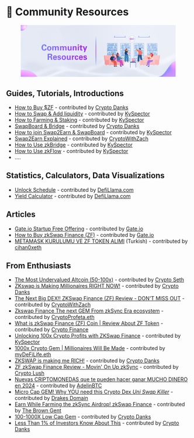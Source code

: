 # 💪 Community Resources

<figure><img src="../.gitbook/assets/community resources.jpg" alt=""><figcaption></figcaption></figure>

## Guides, Tutorials, Introductions

* [How to Buy $ZF](https://www.youtube.com/watch?v=ieXwXEwiMFY) - contributed by [Crypto Danks](https://twitter.com/CryptoDanksX)
* [How to Swap & Add liquidity](https://www.youtube.com/watch?v=ggrnMBdNfJo) - contributed by [KySpector](https://twitter.com/ThtGuyKy)
* [How to Farming & Staking](https://www.youtube.com/watch?v=lTm30DVXwec) - contributed by [KySpector](https://twitter.com/ThtGuyKy)
* [SwapBoard & Bridge](https://www.youtube.com/watch?v=nJ-s4RFfwmc) - contributed by [Crypto Danks](https://twitter.com/CryptoDanksX)
* [How to join Swap2Earn & SwapBoard](https://www.youtube.com/watch?v=4H7Y3oe\_riM) - contributed by [KySpector](https://twitter.com/ThtGuyKy)
* [Swap2Earn Explained](https://www.youtube.com/watch?v=8mpOfk1291I)  - contributed by [CryptoWithZach](https://twitter.com/cryptowithzach)
* [How to Use zkBridge](https://www.youtube.com/watch?v=u6kpCe1aFF0) - contributed by [KySpector](https://twitter.com/ThtGuyKy)
* [How to Use zkFlow](https://www.youtube.com/watch?v=jcJDYRZWjgc) - contributed by [KySpector](https://twitter.com/ThtGuyKy)
* ....

## Statistics, Calculators, Data Visualizations

* [Unlock Schedule](https://defillama.com/unlocks/zkswap-finance) - contributed by [DefiLlama.com](https://defillama.com/)
* [Yield Calculator](https://defillama.com/yields?project=zkswap-finance) - contributed by [DefiLlama.com](https://defillama.com/)

## Articles

* [Gate.io Startup Free Offering](https://www.gate.io/article/34799) - contributed by [Gate.io](https://www.gate.io/)
* [How to Buy zkSwap Finance (ZF)](https://www.gate.io/how-to-buy/zkswap-finance-zf) - contributed by [Gate.io](https://www.gate.io/)
* [METAMASK KURULUMU VE ZF TOKEN ALIMI](https://kriptoproje.medium.com/metamask-kurulumu-ve-zf-token-alimi-d378000a9cc8) (Turkish) - contributed by [cihan0xeth](https://twitter.com/cihan0xeth)

## From Enthusiasts

* [The Most Undervalued Altcoin (50-100x)](https://www.youtube.com/watch?v=mm5DiE\_qnPo) - contributed by [Crypto Seth](https://www.youtube.com/@cryptoseth)
* [ZKswap is Making Millionaires RIGHT NOW!](https://www.youtube.com/watch?v=ZZ75W\_UwlZ8) - contributed by [Crypto Danks](https://twitter.com/CryptoDanksX)
* [The Next Big DEX!! ZKSwap Finance (ZF) Review - DON'T MISS OUT](https://www.youtube.com/watch?v=HW9HGvmLYUM) - contributed by [CryptoWithZach](https://twitter.com/cryptowithzach)
* [Zkswap Finance The next GEM From zkSync Era ecosystem](https://www.youtube.com/watch?v=oiKRpV5R-VE) - contributed by [CryptoProfeta.eth](https://twitter.com/Cryptoprofeta1)
* [What is zkSwap Finance (ZF) Coin | Review About ZF Token](https://www.youtube.com/watch?v=Ip0n\_3EI4uk) - contributed by [Crypto Finance](https://www.youtube.com/@Crypto.Finance)
* [Unlocking 100x Crypto Profits with ZKSwap Finance](https://www.youtube.com/watch?v=jZN9ZdfyjB8) - contributed by [KySpector](https://twitter.com/ThtGuyKy)
* [1000x Crypto Gem | Millionaires Will Be Made](https://www.youtube.com/watch?v=zSu60xN10m4) - contributed by [myDeFiLife.eth](https://twitter.com/Brusca)
* [ZKSWAP is making me RICH!](https://www.youtube.com/watch?v=lqWo\_WAl-YE) - contributed by [Crypto Danks](https://twitter.com/CryptoDanksX)
* [ZF zkSwap Finance Review - Movin' On Up zkSync](https://www.youtube.com/watch?v=629EDPhITN4) - contributed by [Crypto Lush](https://twitter.com/kylekrason)
* [Nuevas CRIPTOMONEDAS que te pueden hacer ganar MUCHO DINERO en 2024](https://www.youtube.com/watch?v=4mhtMObhF3E)  - contributed by [AdelinBTC](https://www.youtube.com/@AdelinBTC)
* [Micro Cap GEM! Why YOU need this Crypto Dex _Uni Swap Killer_](https://www.youtube.com/watch?v=NdcpOQ73kMc)  - contributed by [Drakes Domain](https://www.youtube.com/@Drakes\_Domain)
* [Earn While Farming the zkSync Airdrop! zkSwap Finance](https://www.youtube.com/watch?v=7QWAfHWZCek) - contributed by [The Brown Gent](https://www.youtube.com/@TheBrownGent)
* [100-1000X Low Cap Gem](https://www.youtube.com/watch?v=k1-dP82XdyU) - contributed by [Crypto Danks](https://twitter.com/CryptoDanksX)
* [Less Than 1% of Investors Know About This](https://www.youtube.com/watch?v=SVsWuBKuV20) - contributed by [Crypto Danks](https://twitter.com/CryptoDanksX)
